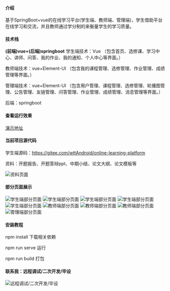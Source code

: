 #### 介绍
基于SpringBoot+vue的在线学习平台(学生端、教师端、管理端)，学生借助平台在线学习和交流，并且教师通过学分制的来衡量学生的学习质量。 

#### 技术栈
**(前端)vue+(后端)springboot** 
学生端技术：Vue （包含首页、选修课、学习中心、讲师、问答、我的作业、我的通知、个人中心等界面。）

教师端技术：vue+Element-UI （包含我的课程管理、选修管理、作业管理、成绩管理等界面。）

管理端技术：vue+Element-UI （包含用户管理、课程管理、选修管理、轮播图管理、公告管理、友链管理、问答管理、作业管理、成绩管理、消息管理等界面。）

后端：springboot

#### 查看运行效果
[演示地址](http://123.56.144.92:8001/front/dist/index.html)

#### 当前项目源代码
学生端源码：https://gitee.com/wttAndroid/online-learning-platform

资料：开题报告、开题答辩ppt、中期小结、论文大纲、论文模板等

![资料页面](public/static/fileslist.png)

#### 部分页面展示
![学生端部分页面](public/static/xuesheng.png)
![学生端部分页面](src/assets/img/%E6%88%91%E7%9A%84%E4%BD%9C%E4%B8%9A.png)
![学生端部分页面](public/static/%E8%AF%BE%E7%A8%8B%E8%AF%A6%E6%83%85%E9%A1%B5.png)
![学生端部分页面](public/static/%E4%BD%9C%E4%B8%9A%E8%AF%A6%E6%83%85%E9%A1%B5.png)
![学生端部分页面](public/static/%E9%97%AE%E7%AD%94.png)
![教师端部分页面](public/static/jiaoshi.png)
![教师端部分页面](public/static/%E6%88%90%E7%BB%A9%E7%AE%A1%E7%90%86.png)
![教师端部分页面](public/static/%E9%80%89%E7%A7%80%E7%AE%A1%E7%90%86.png)
![管理端部分页面](public/static/guanl.png)

#### 安装教程
npm install 下载相关依赖

npm run serve 运行

npm run build 打包

#### 联系我：远程调试/二次开发/毕设

![远程调试/二次开发/毕设](public/static/weixin.jpg) 
